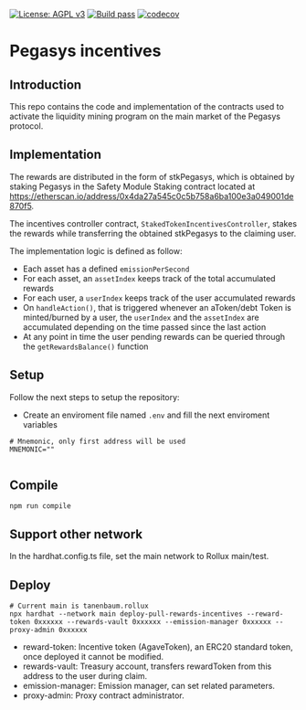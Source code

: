 [![License: AGPL v3](https://img.shields.io/badge/License-AGPL%20v3-blue.svg)](https://www.gnu.org/licenses/agpl-3.0)
[![Build pass](https://github.com/aave/incentives-controller/actions/workflows/node.js.yml/badge.svg)](https://github.com/aave/incentives-controller/actions/workflows/node.js.yml)
[![codecov](https://codecov.io/gh/aave/incentives-controller/branch/master/graph/badge.svg?token=DRFNLw506C)](https://codecov.io/gh/aave/incentives-controller)

# Pegasys incentives

## Introduction

This repo contains the code and implementation of the contracts used to activate the liquidity mining program on the main market of the Pegasys protocol.

## Implementation

The rewards are distributed in the form of stkPegasys, which is obtained by staking Pegasys in the Safety Module Staking contract located at https://etherscan.io/address/0x4da27a545c0c5b758a6ba100e3a049001de870f5.

The incentives controller contract, `StakedTokenIncentivesController`, stakes the rewards while transferring the obtained stkPegasys to the claiming user.

The implementation logic is defined as follow:

- Each asset has a defined `emissionPerSecond`
- For each asset, an `assetIndex` keeps track of the total accumulated rewards
- For each user, a `userIndex` keeps track of the user accumulated rewards
- On `handleAction()`, that is triggered whenever an aToken/debt Token is minted/burned by a user, the `userIndex` and the `assetIndex` are accumulated depending on the time passed since the last action
- At any point in time the user pending rewards can be queried through the `getRewardsBalance()` function

## Setup

Follow the next steps to setup the repository:

- Create an enviroment file named `.env` and fill the next enviroment variables

```
# Mnemonic, only first address will be used
MNEMONIC=""


```

## Compile

```
npm run compile
```

## Support other network
In the hardhat.config.ts file, set the main network to Rollux main/test.

## Deploy
```
# Current main is tanenbaum.rollux
npx hardhat --network main deploy-pull-rewards-incentives --reward-token 0xxxxxx --rewards-vault 0xxxxxx --emission-manager 0xxxxxx --proxy-admin 0xxxxxx

```
- reward-token: Incentive token (AgaveToken), an ERC20 standard token, once deployed it cannot be modified.
- rewards-vault: Treasury account, transfers rewardToken from this address to the user during claim.
- emission-manager: Emission manager, can set related parameters.
- proxy-admin: Proxy contract administrator.

